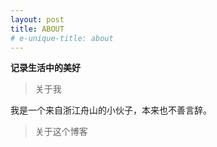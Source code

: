 ```yaml
---
layout: post
title: ABOUT
# e-unique-title: about
---
```


**记录生活中的美好**

> 关于我

我是一个来自浙江舟山的小伙子，本来也不善言辞。


> 关于这个博客

 